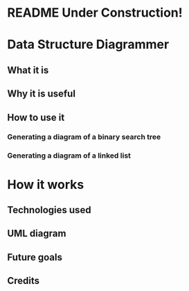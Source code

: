 # README Under Construction!
# Data Structure Diagrammer

## What it is

## Why it is useful

## How to use it

### Generating a diagram of a binary search tree

### Generating a diagram of a linked list

# How it works

## Technologies used
## UML diagram

## Future goals

## Credits
